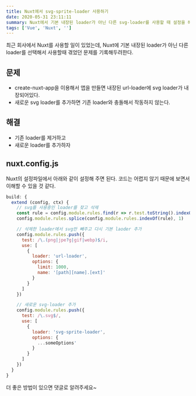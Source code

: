 ```yaml
---
title: Nuxt에서 svg-sprite-loader 사용하기
date: 2020-05-31 23:11:11
summary: Nuxt에서 기본 내장된 loader가 아닌 다른 svg-loader를 사용할 때 설정을 해보자
tags: ['Vue', 'Nuxt', '']
---
```


최근 회사에서 Nuxt를 사용할 일이 있었는데, Nuxt에 기본 내장된 loader가 아닌 다른 loader를 선택해서 사용할때 겪었던 문제를 기록해두려한다.

## 문제

- create-nuxt-app을 이용해서 앱을 만들면 내장된 url-loader에 svg loader가 내장되어있다.
- 새로운 svg loader를 추가하면 기존 loader와 충돌해서 작동하지 않는다.

## 해결

- 기존 loader를 제거하고
- 새로운 loader를 추가하자

## nuxt.config.js

Nuxt의 설정파일에서 아래와 같이 설정해 주면 된다. 코드는 어렵지 않기 때문에 보면서 이해할 수 있을 것 같다.

```javascript
build: {
  extend (config, ctx) {
    // svg를 사용중인 loader를 찾고 삭제
    const rule = config.module.rules.find(r => r.test.toString().indexOf('svg') !== -1)
    config.module.rules.splice(config.module.rules.indexOf(rule), 1)

    // 삭제한 loader에서 svg만 빼주고 다시 기본 laoder 추가
    config.module.rules.push({
      test: /\.(png|jpe?g|gif|webp)$/i,
      use: [
        {
          loader: 'url-loader',
          options: {
            limit: 1000,
            name: '[path][name].[ext]'
          }
        }
      ]
    })

    // 새로운 svg-loader 추가
    config.module.rules.push({
      test: /\.svg$/,
      use: [
        {
          loader: 'svg-sprite-loader',
          options: {
            ...someOptions'
          }
        }
      ]
    })
  }
}
```

더 좋은 방법이 있으면 댓글로 알려주세요~
